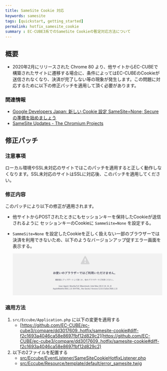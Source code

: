 ```yaml
---
title: SameSite Cookie 対応
keywords: samesite
tags: [quickstart, getting_started]
permalink: hotfix_samesite_cookie
summary : EC-CUBE3系でのSameSite Cookieの暫定対応方法について
---
```



## 概要
- 2020年2月にリリースされた Chrome 80 より、他サイトからEC-CUBEで構築されたサイトに遷移する場合に、条件によってはEC-CUBEのCookieが送信されなくなり、決済が完了しない等の現象が発生します。この問題に対応するために以下の修正パッチを適用して頂く必要があります。

### 関連情報
- [Google Developers Japan: 新しい Cookie 設定 SameSite=None; Secure の準備を始めましょう](https://developers-jp.googleblog.com/2019/11/cookie-samesitenone-secure.html])
- [SameSite Updates - The Chromium Projects](https://www.chromium.org/updates/same-site)

## 修正パッチ

### __注意事項__
ローカル環境やSSL未対応のサイトではこのパッチを適用すると正しく動作しなくなります。SSL未対応のサイトはSSLに対応後、このパッチを適用してください。

### 修正内容
このパッチにより以下の修正が適用されます。

- 他サイトからPOSTされたときにもセッションキーを保持したCookieが送信されるように セッションキーのCookieに `SammeSite=None` を設定する。
- `SammeSite=None` を設定したCookieを正しく扱えない一部のブラウザーでは決済を利用できないため、以下のようなバージョンアップ促すエラー画面を表示する。


    ![SammeSite=Noneサポート外のブラウザー対応画面](./images/hotfix_samesite_error_page.png)

### 適用方法

1.  `src/Eccube/Application.php` に以下の変更を適用する
    - [https://github.com/EC-CUBE/ec-cube3/compare/dd3017609..hotfix/samesite-cookie#diff-f2c1693a4046ca58e8697fbf12d829c2](https://github.com/EC-CUBE/ec-cube3/compare/dd3017609..hotfix/samesite-cookie#diff-f2c1693a4046ca58e8697fbf12d829c2)
1. 以下の2ファイルを配置する
    - [src/Eccube/EventListener/SameSiteCookieHotfixListener.php](https://raw.githubusercontent.com/EC-CUBE/ec-cube3/hotfix/samesite-cookie/src/Eccube/EventListener/SameSiteCookieHotfixListener.php)
    - [src/Eccube/Resource/template/default/error_samesite.twig](https://raw.githubusercontent.com/EC-CUBE/ec-cube3/hotfix/samesite-cookie/src/Eccube/Resource/template/default/error_samesite.twig)
